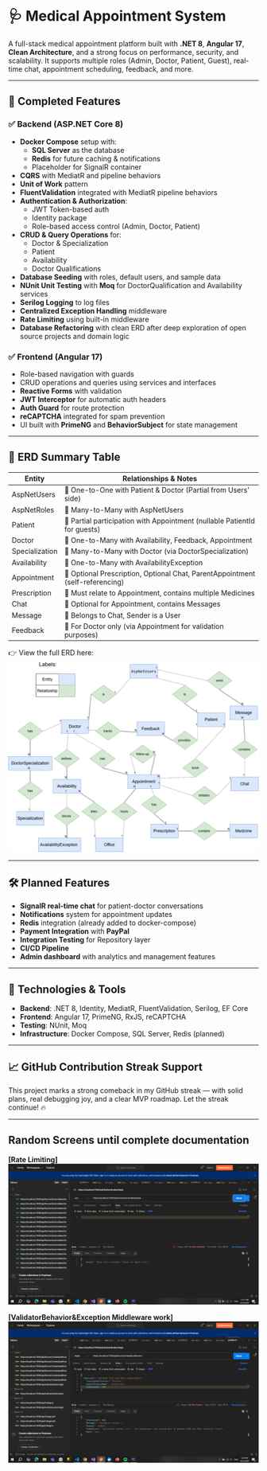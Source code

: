 # 🩺 Medical Appointment System

A full-stack medical appointment platform built with **.NET 8**, **Angular 17**, **Clean Architecture**, and a strong focus on performance, security, and scalability. It supports multiple roles (Admin, Doctor, Patient, Guest), real-time chat, appointment scheduling, feedback, and more.

---

## 📌 Completed Features

### ✅ Backend (ASP.NET Core 8)
- **Docker Compose** setup with:
  - **SQL Server** as the database
  - **Redis** for future caching & notifications
  - Placeholder for SignalR container
- **CQRS** with MediatR and pipeline behaviors
- **Unit of Work** pattern
- **FluentValidation** integrated with MediatR pipeline behaviors
- **Authentication & Authorization**:
  - JWT Token-based auth
  - Identity package
  - Role-based access control (Admin, Doctor, Patient)
- **CRUD & Query Operations** for:
  - Doctor & Specialization
  - Patient
  - Availability
  - Doctor Qualifications
- **Database Seeding** with roles, default users, and sample data
- **NUnit Unit Testing** with **Moq** for DoctorQualification and Availability services
- **Serilog Logging** to log files
- **Centralized Exception Handling** middleware
- **Rate Limiting** using built-in middleware
- **Database Refactoring** with clean ERD after deep exploration of open source projects and domain logic

### ✅ Frontend (Angular 17)
- Role-based navigation with guards
- CRUD operations and queries using services and interfaces
- **Reactive Forms** with validation
- **JWT Interceptor** for automatic auth headers
- **Auth Guard** for route protection
- **reCAPTCHA** integrated for spam prevention
- UI built with **PrimeNG** and **BehaviorSubject** for state management

---

## 🧠 ERD Summary Table

| Entity             | Relationships & Notes                                                                 |
|--------------------|----------------------------------------------------------------------------------------|
| AspNetUsers        | 🔁 One-to-One with Patient & Doctor (Partial from Users' side)                         |
| AspNetRoles        | 🔁 Many-to-Many with AspNetUsers                                                       |
| Patient            | 🔁 Partial participation with Appointment (nullable PatientId for guests)             |
| Doctor             | 🔁 One-to-Many with Availability, Feedback, Appointment                               |
| Specialization     | 🔁 Many-to-Many with Doctor (via DoctorSpecialization)                                |
| Availability       | 🔁 One-to-Many with AvailabilityException                                             |
| Appointment        | 🔁 Optional Prescription, Optional Chat, ParentAppointment (self-referencing)         |
| Prescription       | 🔁 Must relate to Appointment, contains multiple Medicines                            |
| Chat               | 🔁 Optional for Appointment, contains Messages                                        |
| Message            | 🔁 Belongs to Chat, Sender is a User                                                  |
| Feedback           | 🔁 For Doctor only (via Appointment for validation purposes)                          |

👉 View the full ERD here:
![View ERD](https://github.com/Nourhan123Essam/Appointment_Management_System_FullStack/blob/main/Schreens/ERD.png)

---

## 🛠️ Planned Features

- **SignalR real-time chat** for patient-doctor conversations
- **Notifications** system for appointment updates
- **Redis** integration (already added to docker-compose)
- **Payment Integration** with **PayPal**
- **Integration Testing** for Repository layer
- **CI/CD Pipeline**
- **Admin dashboard** with analytics and management features

---

## 🧪 Technologies & Tools

- **Backend**: .NET 8, Identity, MediatR, FluentValidation, Serilog, EF Core
- **Frontend**: Angular 17, PrimeNG, RxJS, reCAPTCHA
- **Testing**: NUnit, Moq
- **Infrastructure**: Docker Compose, SQL Server, Redis (planned)

---

## 📈 GitHub Contribution Streak Support

This project marks a strong comeback in my GitHub streak — with solid plans, real debugging joy, and a clear MVP roadmap. Let the streak continue! 🔥

---
## Random Screens until complete documentation
**[Rate Limiting]**  
![Rate Limiting](https://github.com/Nourhan123Essam/Appointment_Management_System_FullStack/blob/main/Schreens/Rate%20limiting.png)

**[ValidatorBehavior&Exception Middleware work]**  
![ValidatorBehavior&Exception Middleware work](https://github.com/Nourhan123Essam/Appointment_Management_System_FullStack/blob/main/Schreens/ValidatorBehavior%26Exception%20Middleware%20work.png)
